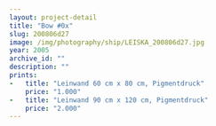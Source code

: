```yaml
---
layout: project-detail
title: "Bow #0x"
slug: 200806d27
image: /img/photography/ship/LEISKA_200806d27.jpg
year: 2005
archive_id: ""
description: ""
prints: 
-   title: "Leinwand 60 cm x 80 cm, Pigmentdruck"
    price: "1.000"
-   title: "Leinwand 90 cm x 120 cm, Pigmentdruck"
    price: "2.000"
---
```

